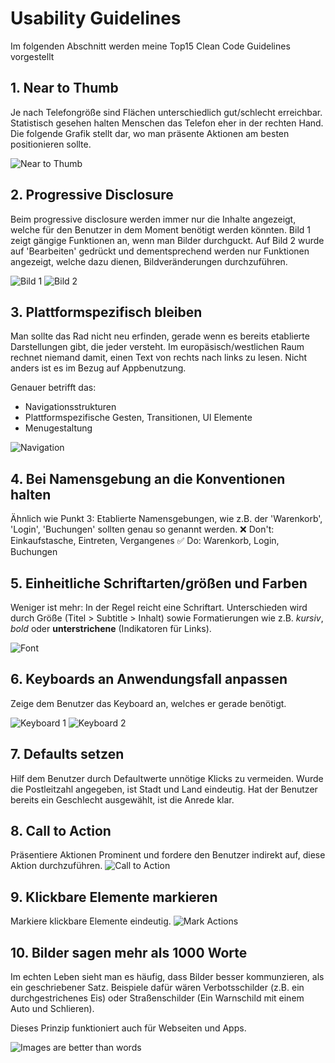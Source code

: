 # Usability Guidelines

Im folgenden Abschnitt werden meine Top15 Clean Code Guidelines vorgestellt

## 1. Near to Thumb 

Je nach Telefongröße sind Flächen unterschiedlich gut/schlecht erreichbar. Statistisch gesehen halten Menschen das Telefon eher in der rechten Hand. Die folgende Grafik stellt dar, wo man präsente Aktionen am besten positionieren sollte. 

![Near to Thumb](images/nearToThumb.png "Near to Thumb")

## 2. Progressive Disclosure

Beim progressive disclosure werden immer nur die Inhalte angezeigt, welche für den Benutzer in dem Moment benötigt werden könnten.
Bild 1 zeigt gängige Funktionen an, wenn man Bilder durchguckt. Auf Bild 2 wurde auf 'Bearbeiten' gedrückt und dementsprechend werden nur Funktionen angezeigt, welche dazu dienen, Bildveränderungen durchzuführen.

![Bild 1](images/progressive_disclosure_1.png "Bild 1")
![Bild 2](images/progressive_disclosure_2.png "Bild 2")

## 3. Plattformspezifisch bleiben
Man sollte das Rad nicht neu erfinden, gerade wenn es bereits etablierte Darstellungen gibt, die jeder versteht. Im europäsisch/westlichen Raum rechnet niemand damit, einen Text von rechts nach links zu lesen. Nicht anders ist es im Bezug auf Appbenutzung.

Genauer betrifft das:
- Navigationsstrukturen
- Plattformspezifische Gesten, Transitionen, UI Elemente
- Menugestaltung 

![Navigation](images/navigation.png "Navigation")

## 4. Bei Namensgebung an die Konventionen halten

Ähnlich wie Punkt 3: Etablierte Namensgebungen, wie z.B. der 'Warenkorb', 'Login', 'Buchungen' sollten genau so genannt werden.
❌ Don't: Einkaufstasche, Eintreten, Vergangenes 
✅ Do: Warenkorb, Login, Buchungen

## 5. Einheitliche Schriftarten/größen und Farben

Weniger ist mehr: In der Regel reicht eine Schriftart. Unterschieden wird durch Größe (Titel > Subtitle > Inhalt) sowie Formatierungen wie z.B. _kursiv_, *bold* oder __unterstrichene__ (Indikatoren für Links).  

![Font](images/font.png "Font")

## 6. Keyboards an Anwendungsfall anpassen
Zeige dem Benutzer das Keyboard an, welches er gerade benötigt. 

![Keyboard 1](images/keyboard_1.png "Keyboard 1")
![Keyboard 2](images/keyboard_2.png "Keyboard 2")

## 7. Defaults setzen
Hilf dem Benutzer durch Defaultwerte unnötige Klicks zu vermeiden. Wurde die Postleitzahl angegeben, ist Stadt und Land eindeutig. Hat der Benutzer bereits ein Geschlecht ausgewählt, ist die Anrede klar. 

## 8. Call to Action
Präsentiere Aktionen Prominent und fordere den Benutzer indirekt auf, diese Aktion durchzuführen.
![Call to Action](images/call_to_action.png "Call to Action")

## 9. Klickbare Elemente markieren
Markiere klickbare Elemente eindeutig. 
![Mark Actions](images/mark_actions.png "Mark Actions")

## 10. Bilder sagen mehr als 1000 Worte
Im echten Leben sieht man es häufig, dass Bilder besser kommunzieren, als ein geschriebener Satz. Beispiele dafür wären Verbotsschilder (z.B. ein durchgestrichenes Eis) oder Straßenschilder (Ein Warnschild mit einem Auto und Schlieren).

Dieses Prinzip funktioniert auch für Webseiten und Apps. 

![Images are better than words](images/images_better_than_words.png "Images are better than words")
